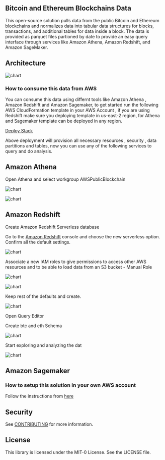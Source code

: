 ## Bitcoin and Ethereum Blockchains Data

This open-source solution pulls data from the public Bitcoin and Ethereum blockchains and normalizes data into tabular data structures for blocks, transactions, and additional tables for data inside a block. The data is provided as parquet files partioned by date to provide an easy query interface through services like Amazon Athena, Amazon Redshift, and Amazon SageMaker.

## Architecture

![chart](architecture.png)

### How to consume this data from AWS

You can consume this data using differnt tools like Amazon Athena , Amazon Redshift and Amazon Sagemaker, to get started run the following AWS CloudFormation template in your AWS Account , if you are using Redshift make sure you deploying template in us-east-2 region, for Athena and Sagemaker template can be deployed in any region.

[Deploy Stack](https://console.aws.amazon.com/cloudformation/home?region=us-east-2#/stacks/new?stackName=aws-public-blockchain&templateURL=https://aws-blogs-artifacts-public.s3.amazonaws.com/artifacts/DBBLOG-2500/aws-public-blockchain.yaml)
 
 Above deployment will provision all necessary resources , security , data partitions and tables, now you can use any of the following services to query and do analysis.

 ## Amazon Athena

 Open Athena and select workgroup AWSPublicBlockchain

 ![chart](Athena1.png)


 ![chart](Athena.png)


 ## Amazon Redshift

 Create Amazon Redshift Serverless database

 Go to the [Amazon Redshift](https://console.aws.amazon.com/redshift/home) console and choose the new serverless option. Confirm all the default settings.

![chart](Redshift1.png)

Associate a new IAM roles to give permissions to access other AWS resources and to be able to load data from an S3 bucket - Manual Role 

![chart](Redshift2.png)

![chart](Redshift3.png)

Keep rest of the defaults and create.

![chart](Redshift4.png)

Open Query Editor

Create btc and eth Schema 

![chart](Redshift6.png)

Start exploring and analyzing the dat

![chart](Redshift7.png)











 ## Amazon Sagemaker


### How to setup this solution in your own AWS account 

Follow the instructions from [here](producer/README.md)

## Security

See [CONTRIBUTING](CONTRIBUTING.md#security-issue-notifications) for more information.

## License

This library is licensed under the MIT-0 License. See the LICENSE file.